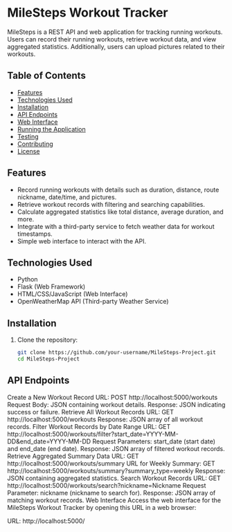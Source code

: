 # MileSteps Workout Tracker

MileSteps is a REST API and web application for tracking running workouts. Users can record their running workouts, retrieve workout data, and view aggregated statistics. Additionally, users can upload pictures related to their workouts.

## Table of Contents

- [Features](#features)
- [Technologies Used](#technologies-used)
- [Installation](#installation)
- [API Endpoints](#api-endpoints)
- [Web Interface](#web-interface)
- [Running the Application](#running-the-application)
- [Testing](#testing)
- [Contributing](#contributing)
- [License](#license)

## Features

- Record running workouts with details such as duration, distance, route nickname, date/time, and pictures.
- Retrieve workout records with filtering and searching capabilities.
- Calculate aggregated statistics like total distance, average duration, and more.
- Integrate with a third-party service to fetch weather data for workout timestamps.
- Simple web interface to interact with the API.

## Technologies Used

- Python
- Flask (Web Framework)
- HTML/CSS/JavaScript (Web Interface)
- OpenWeatherMap API (Third-party Weather Service)

## Installation

1. Clone the repository:
   ```bash
   git clone https://github.com/your-username/MileSteps-Project.git
   cd MileSteps-Project
## API Endpoints
 Create a New Workout Record
URL: POST http://localhost:5000/workouts
Request Body: JSON containing workout details.
Response: JSON indicating success or failure.
Retrieve All Workout Records
URL: GET http://localhost:5000/workouts
Response: JSON array of all workout records.
Filter Workout Records by Date Range
URL: GET http://localhost:5000/workouts/filter?start_date=YYYY-MM-DD&end_date=YYYY-MM-DD
Request Parameters: start_date (start date) and end_date (end date).
Response: JSON array of filtered workout records.
Retrieve Aggregated Summary Data
URL: GET http://localhost:5000/workouts/summary
URL for Weekly Summary: GET http://localhost:5000/workouts/summary?summary_type=weekly
Response: JSON containing aggregated statistics.
Search Workout Records
URL: GET http://localhost:5000/workouts/search?nickname=Nickname
Request Parameter: nickname (nickname to search for).
Response: JSON array of matching workout records.
Web Interface
Access the web interface for the MileSteps Workout Tracker by opening this URL in a web browser:

URL: http://localhost:5000/
